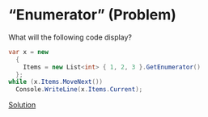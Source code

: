 # “Enumerator” (Problem)

What will the following code display?

```cs
var x = new 
  {
    Items = new List<int> { 1, 2, 3 }.GetEnumerator()
  };
while (x.Items.MoveNext())
  Console.WriteLine(x.Items.Current);
```

[Solution](./Enumerator-S.md)